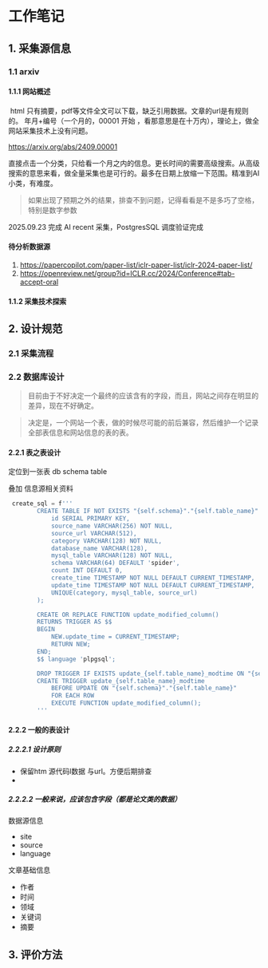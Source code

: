 # 工作笔记

## 1. 采集源信息

### 1.1 arxiv 

#### 1.1.1 网站概述

​	html 只有摘要，pdf等文件全文可以下载，缺乏引用数据。文章的url是有规则的。 年月+编号（一个月的，00001 开始 ，看那意思是在十万内），理论上，做全网站采集技术上没有问题。

https://arxiv.org/abs/2409.00001

​	直接点击一个分类，只给看一个月之内的信息。更长时间的需要高级搜索。从高级搜索的意思来看，做全量采集也是可行的。最多在日期上放缩一下范围。精准到AI 小类，有难度。

> 如果出现了预期之外的结果，排查不到问题，记得看看是不是多巧了空格，特别是数字参数

2025.09.23 完成 AI recent 采集，PostgresSQL 调度验证完成



#### 待分析数据源

1. https://papercopilot.com/paper-list/iclr-paper-list/iclr-2024-paper-list/
2. https://openreview.net/group?id=ICLR.cc/2024/Conference#tab-accept-oral

#### 1.1.2  采集技术探索





## 2. 设计规范

### 2.1 采集流程



### 2.2 数据库设计

>  目前由于不好决定一个最终的应该含有的字段，而且，网站之间存在明显的差异，现在不好确定。

>  决定是，一个网站一个表，做的时候尽可能的前后兼容，然后维护一个记录全部表信息和网站信息的表的表。

#### 2.2.1 表之表设计

定位到一张表 db schema table

叠加 信息源相关资料

```sql
 create_sql = f'''
        CREATE TABLE IF NOT EXISTS "{self.schema}"."{self.table_name}" (
            id SERIAL PRIMARY KEY,
            source_name VARCHAR(256) NOT NULL,
            source_url VARCHAR(512),
            category VARCHAR(128) NOT NULL,
            database_name VARCHAR(128),
            mysql_table VARCHAR(128) NOT NULL,
            schema VARCHAR(64) DEFAULT 'spider',
            count INT DEFAULT 0,
            create_time TIMESTAMP NOT NULL DEFAULT CURRENT_TIMESTAMP,
            update_time TIMESTAMP NOT NULL DEFAULT CURRENT_TIMESTAMP,
            UNIQUE(category, mysql_table, source_url)
        );

        CREATE OR REPLACE FUNCTION update_modified_column()
        RETURNS TRIGGER AS $$
        BEGIN
            NEW.update_time = CURRENT_TIMESTAMP;
            RETURN NEW;
        END;
        $$ language 'plpgsql';

        DROP TRIGGER IF EXISTS update_{self.table_name}_modtime ON "{self.schema}"."{self.table_name}";
        CREATE TRIGGER update_{self.table_name}_modtime
            BEFORE UPDATE ON "{self.schema}"."{self.table_name}"
            FOR EACH ROW
            EXECUTE FUNCTION update_modified_column();
        '''
```

#### 2.2.2 一般的表设计

#####  2.2.2.1 设计原则

+ 保留htm 源代码l数据 与url。方便后期排查
+ 



##### 2.2.2.2 一般来说，应该包含字段（都是论文类的数据）

数据源信息

- site
- source
- language

文章基础信息

+ 作者
+ 时间
+ 领域
+ 关键词
+ 摘要



## 3. 评价方法

